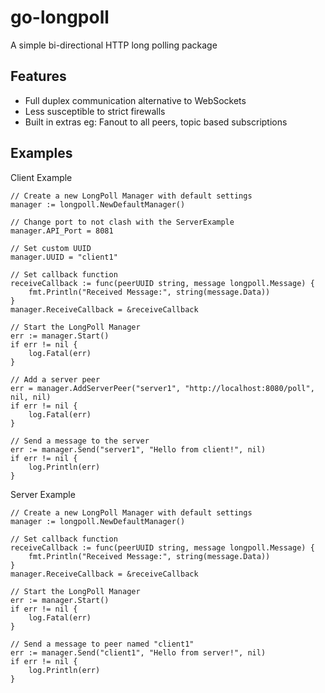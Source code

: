 # go-longpoll

A simple bi-directional HTTP long polling package

## Features

- Full duplex communication alternative to WebSockets
- Less susceptible to strict firewalls
- Built in extras eg: Fanout to all peers, topic based subscriptions

## Examples

Client Example

```
// Create a new LongPoll Manager with default settings
manager := longpoll.NewDefaultManager()

// Change port to not clash with the ServerExample
manager.API_Port = 8081

// Set custom UUID
manager.UUID = "client1"

// Set callback function
receiveCallback := func(peerUUID string, message longpoll.Message) {
    fmt.Println("Received Message:", string(message.Data))
}
manager.ReceiveCallback = &receiveCallback

// Start the LongPoll Manager
err := manager.Start()
if err != nil {
    log.Fatal(err)
}

// Add a server peer
err = manager.AddServerPeer("server1", "http://localhost:8080/poll", nil, nil)
if err != nil {
    log.Fatal(err)
}

// Send a message to the server
err := manager.Send("server1", "Hello from client!", nil)
if err != nil {
    log.Println(err)
}
```

Server Example

```
// Create a new LongPoll Manager with default settings
manager := longpoll.NewDefaultManager()

// Set callback function
receiveCallback := func(peerUUID string, message longpoll.Message) {
    fmt.Println("Received Message:", string(message.Data))
}
manager.ReceiveCallback = &receiveCallback

// Start the LongPoll Manager
err := manager.Start()
if err != nil {
    log.Fatal(err)
}

// Send a message to peer named "client1"
err := manager.Send("client1", "Hello from server!", nil)
if err != nil {
    log.Println(err)
}

```

